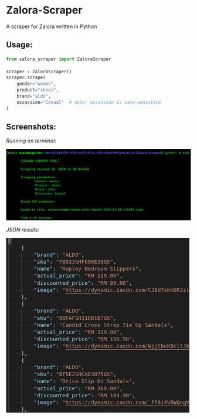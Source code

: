 # Zalora-Scraper
A scraper for Zalora written in Python

## Usage:

```python
from zalora_scraper import ZaloraScraper

scraper = ZaloraScraper()
scraper.scrape(
    gender="women",
    product="shoes",
    brand="aldo",
    occassion="Casual"  # note: occassion is case-sensitive
)
```

## Screenshots:

*Running on terminal:*

<img src="screenshot.png"/>

*JSON results:*

<img src="screenshot2.png"/>